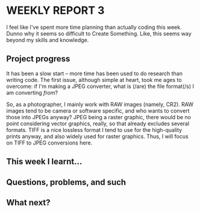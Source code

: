 # WEEKLY REPORT 3

I feel like I've spent more time planning than actually coding this week. Dunno why it seems so difficult to Create Something. Like, this seems way beyond my skills and knowledge. 

## Project progress

It has been a slow start – more time has been used to do research than writing code. The first issue, although simple at heart, took me ages to overcome: if I'm making a JPEG converter, what is (/are) the file format(/s) I am converting *from*?

So, as a photographer, I mainly work with RAW images (namely, CR2). RAW images tend to be camera or software specific, and who wants to convert those into JPEGs anyway? JPEG being a raster graphic, there would be no point considering vector graphics, really, so that already excludes several formats. TIFF is a nice lossless format I tend to use for the high-quality prints anyway, and also widely used for raster graphics. Thus, I will focus on TIFF to JPEG conversions here.

## This week I learnt...

## Questions, problems, and such

## What next?
